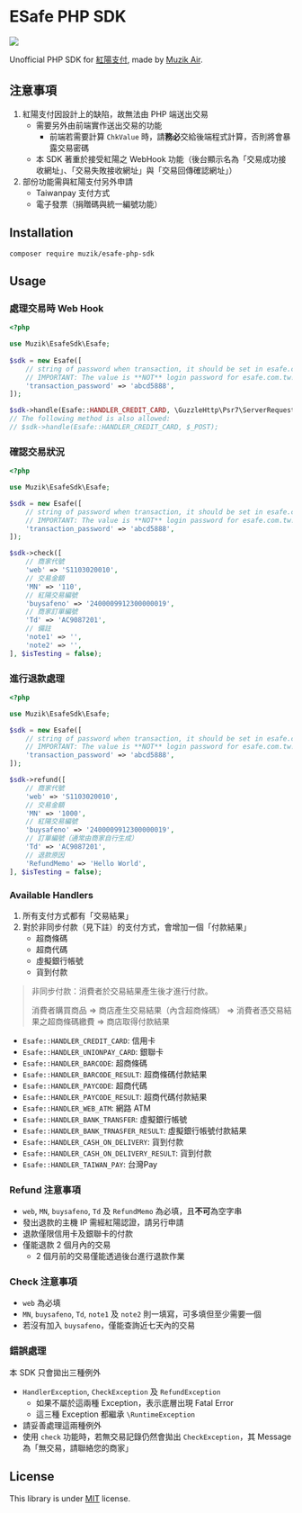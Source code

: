 # ESafe PHP SDK
![](https://github.com/muzik-online/esafe-php-sdk/workflows/Test/badge.svg)

Unofficial PHP SDK for [紅陽支付](https://www.esafe.com.tw/index/Index.aspx), made by [Muzik Air](https://muzikair.com).

## 注意事項

1. 紅陽支付因設計上的缺陷，故無法由 PHP 端送出交易
    - 需要另外由前端實作送出交易的功能
        - 前端若需要計算 `ChkValue` 時，請**務必**交給後端程式計算，否則將會暴露交易密碼
    - 本 SDK 著重於接受紅陽之 WebHook 功能（後台顯示名為「交易成功接收網址」、「交易失敗接收網址」與「交易回傳確認網址」）
2. 部份功能需與紅陽支付另外申請
    - Taiwanpay 支付方式
    - 電子發票（捐贈碼與統一編號功能）

## Installation

```base
composer require muzik/esafe-php-sdk
```

## Usage

### 處理交易時 Web Hook

```php
<?php

use Muzik\EsafeSdk\Esafe;
 
$sdk = new Esafe([
    // string of password when transaction, it should be set in esafe.com.tw
    // IMPORTANT: The value is **NOT** login password for esafe.com.tw!
    'transaction_password' => 'abcd5888',
]);

$sdk->handle(Esafe::HANDLER_CREDIT_CARD, \GuzzleHttp\Psr7\ServerRequest::fromGlobals());
// The following method is also allowed: 
// $sdk->handle(Esafe::HANDLER_CREDIT_CARD, $_POST);
```

### 確認交易狀況

```php
<?php

use Muzik\EsafeSdk\Esafe;

$sdk = new Esafe([
    // string of password when transaction, it should be set in esafe.com.tw
    // IMPORTANT: The value is **NOT** login password for esafe.com.tw!
    'transaction_password' => 'abcd5888',
]);

$sdk->check([
    // 商家代號
    'web' => 'S1103020010',
    // 交易金額
    'MN' => '110',
    // 紅陽交易編號
    'buysafeno' => '2400009912300000019',
    // 商家訂單編號
    'Td' => 'AC9087201',
    // 備註
    'note1' => '',
    'note2' => '',
], $isTesting = false);
```

### 進行退款處理

```php
<?php

use Muzik\EsafeSdk\Esafe;

$sdk = new Esafe([
    // string of password when transaction, it should be set in esafe.com.tw
    // IMPORTANT: The value is **NOT** login password for esafe.com.tw!
    'transaction_password' => 'abcd5888',
]);

$sdk->refund([
    // 商家代號
    'web' => 'S1103020010',
    // 交易金額
    'MN' => '1000',
    // 紅陽交易編號
    'buysafeno' => '2400009912300000019',
    // 訂單編號（通常由商家自行生成）
    'Td' => 'AC9087201',
    // 退款原因
    'RefundMemo' => 'Hello World',
], $isTesting = false);
```

### Available Handlers

1. 所有支付方式都有「交易結果」
2. 對於非同步付款（見下註）的支付方式，會增加一個「付款結果」
    - 超商條碼
    - 超商代碼
    - 虛擬銀行帳號
    - 貨到付款

> 非同步付款：消費者於交易結果產生後才進行付款。
>
> 消費者購買商品 => 商店產生交易結果（內含超商條碼） => 消費者憑交易結果之超商條碼繳費 => 商店取得付款結果

- `Esafe::HANDLER_CREDIT_CARD`: 信用卡
- `Esafe::HANDLER_UNIONPAY_CARD`: 銀聯卡
- `Esafe::HANDLER_BARCODE`: 超商條碼
- `Esafe::HANDLER_BARCODE_RESULT`: 超商條碼付款結果
- `Esafe::HANDLER_PAYCODE`: 超商代碼
- `Esafe::HANDLER_PAYCODE_RESULT`: 超商代碼付款結果
- `Esafe::HANDLER_WEB_ATM`: 網路 ATM
- `Esafe::HANDLER_BANK_TRANSFER`: 虛擬銀行帳號
- `Esafe::HANDLER_BANK_TRNASFER_RESULT`: 虛擬銀行帳號付款結果
- `Esafe::HANDLER_CASH_ON_DELIVERY`: 貨到付款
- `Esafe::HANDLER_CASH_ON_DELIVERY_RESULT`: 貨到付款
- `Esafe::HANDLER_TAIWAN_PAY`: 台灣Pay

### Refund 注意事項

- `web`, `MN`, `buysafeno`, `Td` 及 `RefundMemo` 為必填，且**不可**為空字串
- 發出退款的主機 IP 需經紅陽認證，請另行申請
- 退款僅限信用卡及銀聯卡的付款
- 僅能退款 2 個月內的交易
    - 2 個月前的交易僅能透過後台進行退款作業

### Check 注意事項

- `web` 為必填
- `MN`, `buysafeno`, `Td`, `note1` 及 `note2` 則一填寫，可多填但至少需要一個
- 若沒有加入 `buysafeno`，僅能查詢近七天內的交易

### 錯誤處理

本 SDK 只會拋出三種例外

- `HandlerException`, `CheckException` 及 `RefundException`
    - 如果不屬於這兩種 Exception，表示底層出現 Fatal Error
    - 這三種 Exception 都繼承 `\RuntimeException`
- 請妥善處理這兩種例外
- 使用 `check` 功能時，若無交易記錄仍然會拋出 `CheckException`，其 Message 為「無交易，請聯絡您的商家」

## License

This library is under [MIT](https://opensource.org/licenses/MIT) license.